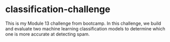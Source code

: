 # classification-challenge
This is my Module 13 challenge from bootcamp. In this challenge, we build and evaluate two machine learning classification models to determine which one is more accurate at detecting spam.


